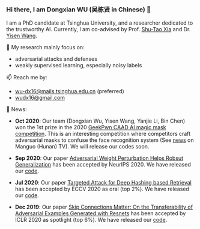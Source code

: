 ### Hi there, I am Dongxian WU (吴栋贤 in Chinese) 👋

I am a PhD candidate at Tsinghua University, and a researcher dedicated to the trustworthy AI. Currently, I am co-advised by Prof. [Shu-Tao Xia](https://scholar.google.com/citations?user=koAXTXgAAAAJ&hl=en) and Dr. [Yisen Wang](https://sites.google.com/site/csyisenwang/).

🔭 My research mainly focus on:
- adversarial attacks and defenses
- weakly supervised learning, especially noisy labels

📫 Reach me by:
- wu-dx16@mails.tsinghua.edu.cn (preferred)
- wudx16@gmail.com


💬 News:

- **Oct 2020**: Our team (Dongxian Wu, Yisen Wang, Yanjie Li, Bin Chen) won the 1st prize in the 2020 [GeekPwn CAAD AI magic mask competition](http://hof.geekpwn.org/zh/index.html). This is an interesting competition where competitors craft adversarial masks to confuse the face recognition system (See [news](https://www.mgtv.com/b/334872/10358357.html?fpa=se&lastp=so_result) on Manguo (Hunan) TV). We will release our codes soon.

- **Sep 2020**: Our paper [Adversarial Weight Perturbation Helps Robsut Generalization](https://arxiv.org/abs/2004.05884) has been accepted by NeurIPS 2020. We have released our [code](https://github.com/csdongxian/AWP).

- **Jul 2020**: Our paper [Targeted Attack for Deep Hashing based Retrieval](https://arxiv.org/abs/2004.07955) has been accepted by ECCV 2020 as oral (top 2%). We have released our [code](https://github.com/jiawangbai/DHTA-master).

- **Dec 2019**: Our paper [Skip Connections Matter: On the Transferability of Adversarial Examples Generated with Resnets](https://arxiv.org/abs/2002.05990) has been accepted by ICLR 2020 as spotlight (top 6%). We have released our [code](https://github.com/csdongxian/skip-connections-matter).
